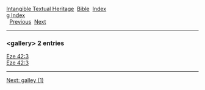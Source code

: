 [Intangible Textual Heritage](../../index)  [Bible](../index) 
[Index](index)   
[g Index](_g_)  
  [Previous](c04616)  [Next](c04618) 

------------------------------------------------------------------------

### &lt;gallery&gt; 2 entries

[Eze 42:3](../kjv/eze042.htm#003)  
[Eze 42:3](../kjv/eze042.htm#003)  

------------------------------------------------------------------------

[Next: galley (1)](c04618)
